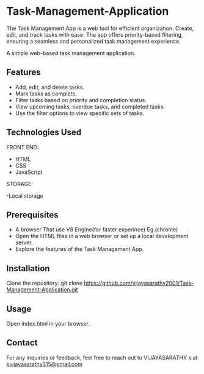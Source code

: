 # Task-Management-Application
The Task Management App is a web tool for efficient organization. Create, edit, and track tasks with ease. The app offers priority-based filtering, ensuring a seamless and personalized task management experience.


A simple web-based task management application.

## Features

- Add, edit, and delete tasks.
- Mark tasks as complete.
- Filter tasks based on priority and completion status.
- View upcoming tasks, overdue tasks, and completed tasks.
- Use the filter options to view specific sets of tasks.
## Technologies Used
FRONT END:
- HTML
- CSS
- JavaScript
  
STORAGE:

-Local storage

## Prerequisites

- A browser That use V8 Engine(for faster experince) Eg.(chrome)
- Open the HTML files in a web browser or set up a local development server.
- Explore the features of the Task Management App.

## Installation
Clone the repository: git clone https://github.com/vijayasarathy2001/Task-Management-Application.git

## Usage
Open index.html in your browser.

## Contact
For any inquiries or feedback, feel free to reach out to VIJAYASARATHY k at kvijayasarathy315@gmail.com

